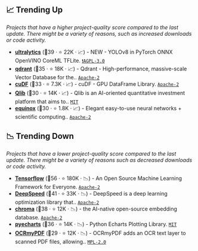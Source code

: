 ## 📈 Trending Up

_Projects that have a higher project-quality score compared to the last update. There might be a variety of reasons, such as increased downloads or code activity._

- <b><a href="https://github.com/ultralytics/ultralytics">ultralytics</a></b> (🥇39 ·  ⭐ 22K · 📈) - NEW - YOLOv8 in PyTorch ONNX OpenVINO CoreML TFLite. <code><a href="http://bit.ly/3pwmjO5">❗️AGPL-3.0</a></code>
- <b><a href="https://github.com/qdrant/qdrant">qdrant</a></b> (🥈35 ·  ⭐ 18K · 📈) - Qdrant - High-performance, massive-scale Vector Database for the.. <code><a href="http://bit.ly/3nYMfla">Apache-2</a></code>
- <b><a href="https://github.com/rapidsai/cudf">cuDF</a></b> (🥈33 ·  ⭐ 7.3K · 📈) - cuDF - GPU DataFrame Library. <code><a href="http://bit.ly/3nYMfla">Apache-2</a></code>
- <b><a href="https://github.com/microsoft/qlib">Qlib</a></b> (🥈30 ·  ⭐ 14K · 📈) - Qlib is an AI-oriented quantitative investment platform that aims to.. <code><a href="http://bit.ly/34MBwT8">MIT</a></code> <code><img src="https://git.io/JLy1Q" style="display:inline;" width="13" height="13"></code>
- <b><a href="https://github.com/patrick-kidger/equinox">equinox</a></b> (🥇30 ·  ⭐ 1.8K · 📈) - Elegant easy-to-use neural networks + scientific computing.. <code><a href="http://bit.ly/3nYMfla">Apache-2</a></code> <code><img src="https://jax.readthedocs.io/en/latest/_static/favicon.png" style="display:inline;" width="13" height="13"></code>

## 📉 Trending Down

_Projects that have a lower project-quality score compared to the last update. There might be a variety of reasons such as decreased downloads or code activity._

- <b><a href="https://github.com/tensorflow/tensorflow">Tensorflow</a></b> (🥇56 ·  ⭐ 180K · 📉) - An Open Source Machine Learning Framework for Everyone. <code><a href="http://bit.ly/3nYMfla">Apache-2</a></code> <code><img src="https://git.io/JLy1A" style="display:inline;" width="13" height="13"></code>
- <b><a href="https://github.com/microsoft/DeepSpeed">DeepSpeed</a></b> (🥇41 ·  ⭐ 33K · 📉) - DeepSpeed is a deep learning optimization library that.. <code><a href="http://bit.ly/3nYMfla">Apache-2</a></code> <code><img src="https://git.io/JLy1Q" style="display:inline;" width="13" height="13"></code>
- <b><a href="https://github.com/chroma-core/chroma">chroma</a></b> (🥈38 ·  ⭐ 12K · 📉) - the AI-native open-source embedding database. <code><a href="http://bit.ly/3nYMfla">Apache-2</a></code>
- <b><a href="https://github.com/pyecharts/pyecharts">pyecharts</a></b> (🥈36 ·  ⭐ 14K · 📉) - Python Echarts Plotting Library. <code><a href="http://bit.ly/34MBwT8">MIT</a></code> <code><img src="https://git.io/JLy1E" style="display:inline;" width="13" height="13"></code>
- <b><a href="https://github.com/ocrmypdf/OCRmyPDF">OCRmyPDF</a></b> (🥈29 ·  ⭐ 12K · 📉) - OCRmyPDF adds an OCR text layer to scanned PDF files, allowing.. <code><a href="http://bit.ly/3postzC">MPL-2.0</a></code>

